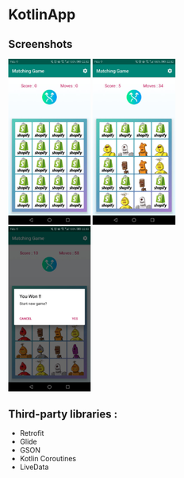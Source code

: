 # KotlinApp

## Screenshots

<div>
<img src="https://github.com/Khalilmerchaoui/KotlinApp/blob/master/screenshots/82360778_514595559160656_4792454878314102784_n.jpg" width="33%">
<img src="https://github.com/Khalilmerchaoui/KotlinApp/blob/master/screenshots/82391320_1835900733208402_31924616465219584_n.jpg" width="33%">
<img src="https://github.com/Khalilmerchaoui/KotlinApp/blob/master/screenshots/82269350_672091166863870_5916347484946300928_n.jpg" width="33%">

</div>

## Third-party libraries : 

* Retrofit
* Glide
* GSON
* Kotlin Coroutines
* LiveData
